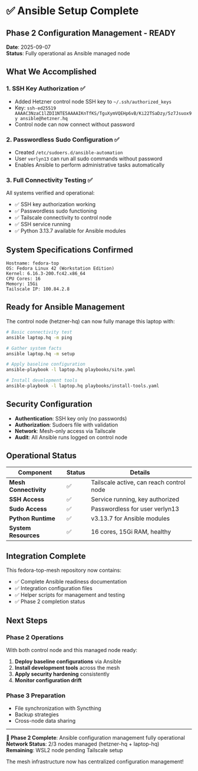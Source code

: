 # ✅ Ansible Setup Complete

## Phase 2 Configuration Management - READY

**Date**: 2025-09-07  
**Status**: Fully operational as Ansible managed node

## What We Accomplished

### 1. SSH Key Authorization ✅
- Added Hetzner control node SSH key to `~/.ssh/authorized_keys`
- Key: `ssh-ed25519 AAAAC3NzaC1lZDI1NTE5AAAAIKnTfKS/TguXymVQEHp6vB/Ki22TSaDzy/5z7Jsuox9y ansible@hetzner.hq`
- Control node can now connect without password

### 2. Passwordless Sudo Configuration ✅
- Created `/etc/sudoers.d/ansible-automation`
- User `verlyn13` can run all sudo commands without password
- Enables Ansible to perform administrative tasks automatically

### 3. Full Connectivity Testing ✅
All systems verified and operational:
- ✅ SSH key authorization working
- ✅ Passwordless sudo functioning
- ✅ Tailscale connectivity to control node
- ✅ SSH service running
- ✅ Python 3.13.7 available for Ansible modules

## System Specifications Confirmed

```
Hostname: fedora-top
OS: Fedora Linux 42 (Workstation Edition)
Kernel: 6.16.3-200.fc42.x86_64
CPU Cores: 16
Memory: 15Gi
Tailscale IP: 100.84.2.8
```

## Ready for Ansible Management

The control node (hetzner-hq) can now fully manage this laptop with:

```bash
# Basic connectivity test
ansible laptop.hq -m ping

# Gather system facts
ansible laptop.hq -m setup

# Apply baseline configuration
ansible-playbook -l laptop.hq playbooks/site.yaml

# Install development tools
ansible-playbook -l laptop.hq playbooks/install-tools.yaml
```

## Security Configuration

- **Authentication**: SSH key only (no passwords)
- **Authorization**: Sudoers file with validation
- **Network**: Mesh-only access via Tailscale
- **Audit**: All Ansible runs logged on control node

## Operational Status

| Component | Status | Details |
|-----------|--------|---------|
| **Mesh Connectivity** | ✅ | Tailscale active, can reach control node |
| **SSH Access** | ✅ | Service running, key authorized |
| **Sudo Access** | ✅ | Passwordless for user verlyn13 |
| **Python Runtime** | ✅ | v3.13.7 for Ansible modules |
| **System Resources** | ✅ | 16 cores, 15Gi RAM, healthy |

## Integration Complete

This fedora-top-mesh repository now contains:
- ✅ Complete Ansible readiness documentation
- ✅ Integration configuration files
- ✅ Helper scripts for management and testing
- ✅ Phase 2 completion status

## Next Steps

### Phase 2 Operations
With both control node and this managed node ready:
1. **Deploy baseline configurations** via Ansible
2. **Install development tools** across the mesh
3. **Apply security hardening** consistently
4. **Monitor configuration drift**

### Phase 3 Preparation
- File synchronization with Syncthing
- Backup strategies
- Cross-node data sharing

---

**🎉 Phase 2 Complete**: Ansible configuration management fully operational  
**Network Status**: 2/3 nodes managed (hetzner-hq + laptop-hq)  
**Remaining**: WSL2 node pending Tailscale setup  

The mesh infrastructure now has centralized configuration management!